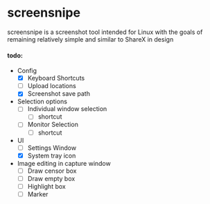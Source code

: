 # screensnipe
screensnipe is a screenshot tool intended for Linux with the goals of remaining relatively simple and similar to ShareX in design

#### todo:
- Config
    - [x] Keyboard Shortcuts
    - [ ] Upload locations
    - [x] Screenshot save path
- Selection options
    - [ ] Individual window selection 
        - [ ] shortcut
    - [ ] Monitor Selection
        - [ ] shortcut
- UI 
    - [ ] Settings Window
    - [x] System tray icon
- Image editing in capture window
    - [ ] Draw censor box 
    - [ ] Draw empty box
    - [ ] Highlight box
    - [ ] Marker